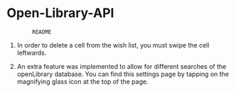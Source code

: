 # Open-Library-API
			README

1. In order to delete a cell from the wish list, you must swipe the cell leftwards.

2. An extra feature was implemented to allow for different searches of the openLibrary database.  You can find this settings page by tapping on the magnifying glass icon at the top of the page.  
